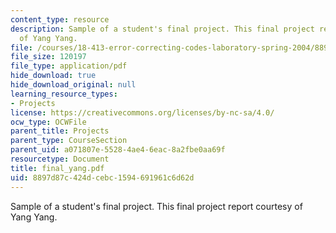 ```yaml
---
content_type: resource
description: Sample of a student's final project. This final project report courtesy
  of Yang Yang.
file: /courses/18-413-error-correcting-codes-laboratory-spring-2004/8897d87c424dcebc1594691961c6d62d_final_yang.pdf
file_size: 120197
file_type: application/pdf
hide_download: true
hide_download_original: null
learning_resource_types:
- Projects
license: https://creativecommons.org/licenses/by-nc-sa/4.0/
ocw_type: OCWFile
parent_title: Projects
parent_type: CourseSection
parent_uid: a071807e-5528-4ae4-6eac-8a2fbe0aa69f
resourcetype: Document
title: final_yang.pdf
uid: 8897d87c-424d-cebc-1594-691961c6d62d
---
```

Sample of a student's final project. This final project report courtesy of Yang Yang.